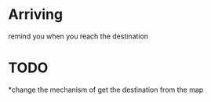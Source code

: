 # Arriving
remind you when you reach the destination

# TODO
*change the mechanism of get the destination from the map
